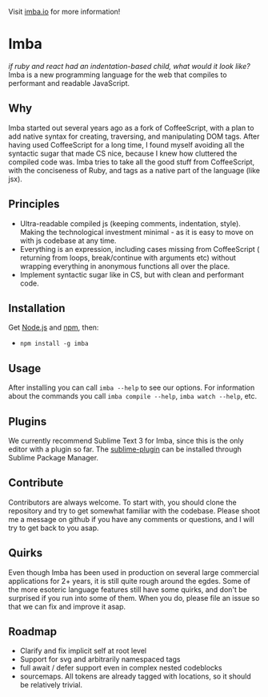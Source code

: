 Visit [imba.io](http://imba.io) for more information!

# Imba
*if ruby and react had an indentation-based child, what would it look like?*
Imba is a new programming language for the web that compiles to performant
and readable JavaScript.

## Why
Imba started out several years ago as a fork of CoffeeScript, with a plan to add native syntax for creating, traversing, and manipulating DOM tags. After having used CoffeeScript for a long time, I found myself avoiding all the syntactic sugar that made CS nice, because I knew how cluttered the compiled code was. Imba tries to take all the good stuff from CoffeeScript, with the conciseness of Ruby, and tags as a native part of the language (like jsx).

## Principles
- Ultra-readable compiled js (keeping comments, indentation, style).
  Making the technological investment minimal - as it is easy to move on with js codebase at any time.
- Everything is an expression, including cases missing from CoffeeScript ( returning from loops, break/continue with arguments etc) without wrapping everything in anonymous functions all over the place. 
- Implement syntactic sugar like in CS, but with clean and performant code.

## Installation
Get [Node.js](http://nodejs.org) and [npm](http://npmjs.org), then:

- `npm install -g imba`

## Usage
After installing you can call `imba --help` to see our options.
For information about the commands you call `imba compile --help`, `imba watch --help`, etc.


## Plugins
We currently recommend Sublime Text 3 for Imba, since this is the only editor with a plugin so far. The [sublime-plugin](http://github.com/somebee/sublime-imba) can be installed through Sublime Package Manager.

## Contribute
Contributors are always welcome. To start with, you should clone the repository and try to get somewhat familiar with the codebase. Please shoot me a message on github if you have any comments or questions, and I will try to get back to you asap.

## Quirks
Even though Imba has been used in production on several large commercial applications for 2+ years, it is still quite rough around the egdes. Some of the more esoteric language features still have some quirks, and don't be surprised if you run into some of them. When you do, please file an issue so that we can fix and improve it asap.

## Roadmap
- Clarify and fix implicit self at root level
- Support for svg and arbitrarily namespaced tags
- full await / defer support even in complex nested codeblocks
- sourcemaps. All tokens are already tagged with locations, so it should be relatively trivial.